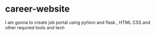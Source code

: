 # career-website
I am gonna to create job portal using pyhton and flask , HTML CSS and other requried tools and tech 
